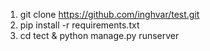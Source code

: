 1) git clone https://github.com/inghvar/test.git
2) pip install -r requirements.txt
3) cd tect & python manage.py runserver
